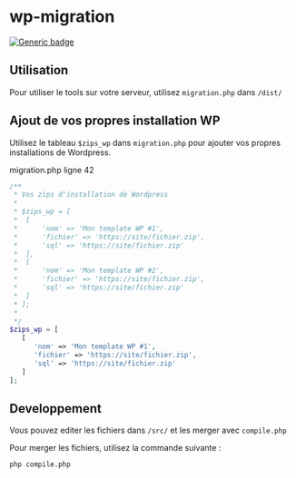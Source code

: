 # wp-migration

[![Generic badge](https://img.shields.io/badge/Working-Yes-green.svg)](#)  


## Utilisation

Pour utiliser le tools sur votre serveur, utilisez `migration.php` dans `/dist/`

## Ajout de vos propres installation WP

Utilisez le tableau `$zips_wp` dans `migration.php` pour ajouter vos propres installations de Wordpress.

migration.php ligne 42

```php
/**
 * Vos zips d'installation de Wordpress
 * 
 * $zips_wp = [
 * 	[
 * 		'nom' => 'Mon template WP #1',
 * 		'fichier' => 'https://site/fichier.zip',
 * 		'sql' => 'https://site/fichier.zip'
 * 	],
 * 	[
 * 		'nom' => 'Mon template WP #2',
 * 		'fichier' => 'https://site/fichier.zip',
 * 		'sql' => 'https://site/fichier.zip'
 * 	]
 * ];
 * 
 */
$zips_wp = [
   [
      'nom' => 'Mon template WP #1',
      'fichier' => 'https://site/fichier.zip',
      'sql' => 'https://site/fichier.zip'
   ]
];
```

## Developpement

Vous pouvez editer les fichiers dans `/src/` et les merger avec `compile.php`

Pour merger les fichiers, utilisez la commande suivante :

```
php compile.php
```
